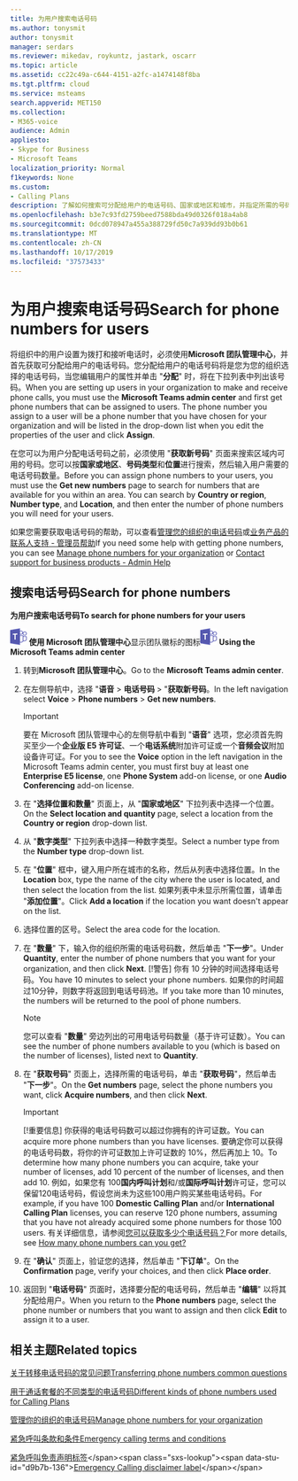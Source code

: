 ```yaml
---
title: 为用户搜索电话号码
ms.author: tonysmit
author: tonysmit
manager: serdars
ms.reviewer: mikedav, roykuntz, jastark, oscarr
ms.topic: article
ms.assetid: cc22c49a-c644-4151-a2fc-a1474148f8ba
ms.tgt.pltfrm: cloud
ms.service: msteams
search.appverid: MET150
ms.collection:
- M365-voice
audience: Admin
appliesto:
- Skype for Business
- Microsoft Teams
localization_priority: Normal
f1keywords: None
ms.custom:
- Calling Plans
description: 了解如何搜索可分配给用户的电话号码、国家或地区和城市，并指定所需的号码数量。
ms.openlocfilehash: b3e7c93fd2759beed7588bda49d0326f018a4ab8
ms.sourcegitcommit: 0dcd078947a455a388729fd50c7a939dd93b0b61
ms.translationtype: MT
ms.contentlocale: zh-CN
ms.lasthandoff: 10/17/2019
ms.locfileid: "37573433"
---
```

# <a name="search-for-phone-numbers-for-users"></a><span data-ttu-id="d9b7b-103">为用户搜索电话号码</span><span class="sxs-lookup"><span data-stu-id="d9b7b-103">Search for phone numbers for users</span></span>

<span data-ttu-id="d9b7b-p101">将组织中的用户设置为拨打和接听电话时，必须使用**Microsoft 团队管理中心**，并首先获取可分配给用户的电话号码。您分配给用户的电话号码将是您为您的组织选择的电话号码，当您编辑用户的属性并单击 "**分配**" 时，将在下拉列表中列出该号码。</span><span class="sxs-lookup"><span data-stu-id="d9b7b-p101">When you are setting up users in your organization to make and receive phone calls, you must use the **Microsoft Teams admin center** and first get phone numbers that can be assigned to users. The phone number you assign to a user will be a phone number that you have chosen for your organization and will be listed in the drop-down list when you edit the properties of the user and click **Assign**.</span></span>
  
<span data-ttu-id="d9b7b-p102">在您可以为用户分配电话号码之前，必须使用 "**获取新号码**" 页面来搜索区域内可用的号码。您可以按**国家或地区**、**号码类型**和**位置**进行搜索，然后输入用户需要的电话号码数量。</span><span class="sxs-lookup"><span data-stu-id="d9b7b-p102">Before you can assign phone numbers to your users, you must use the **Get new numbers** page to search for numbers that are available for you within an area. You can search by **Country or region**, **Number type**, and **Location**, and then enter the number of phone numbers you will need for your users.</span></span> 
  
<span data-ttu-id="d9b7b-108">如果您需要获取电话号码的帮助，可以查看[管理您的组织的电话号码](/microsoftteams/manage-phone-numbers-for-your-organization)或[业务产品的联系人支持 - 管理员帮助](https://support.office.com/article/32a17ca7-6fa0-4870-8a8d-e25ba4ccfd4b)</span><span class="sxs-lookup"><span data-stu-id="d9b7b-108">If you need some help with getting phone numbers, you can see [Manage phone numbers for your organization](/microsoftteams/manage-phone-numbers-for-your-organization) or [Contact support for business products - Admin Help](https://support.office.com/article/32a17ca7-6fa0-4870-8a8d-e25ba4ccfd4b)</span></span>
  
## <a name="search-for-phone-numbers"></a><span data-ttu-id="d9b7b-109">搜索电话号码</span><span class="sxs-lookup"><span data-stu-id="d9b7b-109">Search for phone numbers</span></span>

<span data-ttu-id="d9b7b-110">**为用户搜索电话号码**</span><span class="sxs-lookup"><span data-stu-id="d9b7b-110">**To search for phone numbers for your users**</span></span>

<span data-ttu-id="d9b7b-111">![](media/teams-logo-30x30.png) **使用 Microsoft 团队管理中心**显示团队徽标的图标</span><span class="sxs-lookup"><span data-stu-id="d9b7b-111">![An icon showing the Teams logo](media/teams-logo-30x30.png) **Using the Microsoft Teams admin center**</span></span>
  
1. <span data-ttu-id="d9b7b-112">转到**Microsoft 团队管理中心**。</span><span class="sxs-lookup"><span data-stu-id="d9b7b-112">Go to the **Microsoft Teams admin center**.</span></span>

2. <span data-ttu-id="d9b7b-113">在左侧导航中，选择 "**语音** > **电话号码** > "**获取新号码**。</span><span class="sxs-lookup"><span data-stu-id="d9b7b-113">In the left navigation select **Voice** > **Phone numbers** > **Get new numbers**.</span></span>
  
    > [!IMPORTANT]
    > <span data-ttu-id="d9b7b-114">要在 Microsoft 团队管理中心的左侧导航中看到 "**语音**" 选项，您必须首先购买至少一个**企业版 E5 许可证**、一个**电话系统**附加许可证或一个**音频会议**附加设备许可证。</span><span class="sxs-lookup"><span data-stu-id="d9b7b-114">For you to see the **Voice** option in the left navigation in the Microsoft Teams admin center, you must first buy at least one **Enterprise E5 license**, one **Phone System** add-on license, or one **Audio Conferencing** add-on license.</span></span>  

3. <span data-ttu-id="d9b7b-115">在 "**选择位置和数量**" 页面上，从 "**国家或地区**" 下拉列表中选择一个位置。</span><span class="sxs-lookup"><span data-stu-id="d9b7b-115">On the **Select location and quantity** page, select a location from the **Country or region** drop-down list.</span></span>

4. <span data-ttu-id="d9b7b-116">从 "**数字类型**" 下拉列表中选择一种数字类型。</span><span class="sxs-lookup"><span data-stu-id="d9b7b-116">Select a number type from the **Number type** drop-down list.</span></span>

5. <span data-ttu-id="d9b7b-117">在 "**位置**" 框中，键入用户所在城市的名称，然后从列表中选择位置。</span><span class="sxs-lookup"><span data-stu-id="d9b7b-117">In the **Location** box, type the name of the city where the user is located, and then select the location from the list.</span></span> <span data-ttu-id="d9b7b-118">如果列表中未显示所需位置，请单击 "**添加位置**"。</span><span class="sxs-lookup"><span data-stu-id="d9b7b-118">Click **Add a location** if the location you want doesn't appear on the list.</span></span>

6. <span data-ttu-id="d9b7b-119">选择位置的区号。</span><span class="sxs-lookup"><span data-stu-id="d9b7b-119">Select the area code for the location.</span></span>

7. <span data-ttu-id="d9b7b-120">在 "**数量**" 下，输入你的组织所需的电话号码数，然后单击 "**下一步**"。</span><span class="sxs-lookup"><span data-stu-id="d9b7b-120">Under **Quantity**, enter the number of phone numbers that you want for your organization, and then click **Next**.</span></span> <span data-ttu-id="d9b7b-121">[!警告] 你有 10 分钟的时间选择电话号码。</span><span class="sxs-lookup"><span data-stu-id="d9b7b-121">You have 10 minutes to select your phone numbers.</span></span> <span data-ttu-id="d9b7b-122">如果你的时间超过10分钟，则数字将返回到电话号码池。</span><span class="sxs-lookup"><span data-stu-id="d9b7b-122">If you take more than 10 minutes, the numbers will be returned to the pool of phone numbers.</span></span>

    > [!NOTE]
    > <span data-ttu-id="d9b7b-123">您可以查看 "**数量**" 旁边列出的可用电话号码数量（基于许可证数）。</span><span class="sxs-lookup"><span data-stu-id="d9b7b-123">You can see the number of phone numbers available to you (which is based on the number of licenses), listed next to **Quantity**.</span></span> 
  
8. <span data-ttu-id="d9b7b-124">在 "**获取号码**" 页面上，选择所需的电话号码，单击 "**获取号码**"，然后单击 "**下一步**"。</span><span class="sxs-lookup"><span data-stu-id="d9b7b-124">On the **Get numbers** page, select the phone numbers you want, click **Acquire numbers**, and then click **Next**.</span></span>

    > [!IMPORTANT]
    > <span data-ttu-id="d9b7b-125">[!重要信息] 你获得的电话号码数可以超过你拥有的许可证数。</span><span class="sxs-lookup"><span data-stu-id="d9b7b-125">You can acquire more phone numbers than you have licenses.</span></span> <span data-ttu-id="d9b7b-126">要确定你可以获得的电话号码数，将你的许可证数加上许可证数的 10%，然后再加上 10。</span><span class="sxs-lookup"><span data-stu-id="d9b7b-126">To determine how many phone numbers you can acquire, take your number of licenses, add 10 percent of the number of licenses, and then add 10.</span></span> <span data-ttu-id="d9b7b-127">例如，如果您有 100**国内呼叫计划**和/或**国际呼叫计划**许可证，您可以保留120电话号码，假设您尚未为这些100用户购买某些电话号码。</span><span class="sxs-lookup"><span data-stu-id="d9b7b-127">For example, if you have 100 **Domestic Calling Plan** and/or **International Calling Plan** licenses, you can reserve 120 phone numbers, assuming that you have not already acquired some phone numbers for those 100 users.</span></span> <span data-ttu-id="d9b7b-128">有关详细信息，请参阅[您可以获取多少个电话号码？](/microsoftteams/how-many-phone-numbers-can-you-get)</span><span class="sxs-lookup"><span data-stu-id="d9b7b-128">For more details, see [How many phone numbers can you get?](/microsoftteams/how-many-phone-numbers-can-you-get)</span></span>

9. <span data-ttu-id="d9b7b-129">在 "**确认**" 页面上，验证您的选择，然后单击 "**下订单**"。</span><span class="sxs-lookup"><span data-stu-id="d9b7b-129">On the **Confirmation** page, verify your choices, and then click **Place order**.</span></span>

10. <span data-ttu-id="d9b7b-130">返回到 "**电话号码**" 页面时，选择要分配的电话号码，然后单击 "**编辑**" 以将其分配给用户。</span><span class="sxs-lookup"><span data-stu-id="d9b7b-130">When you return to the **Phone numbers** page, select the phone number or numbers that you want to assign and then click **Edit** to assign it to a user.</span></span>  

## <a name="related-topics"></a><span data-ttu-id="d9b7b-131">相关主题</span><span class="sxs-lookup"><span data-stu-id="d9b7b-131">Related topics</span></span>
[<span data-ttu-id="d9b7b-132">关于转移电话号码的常见问题</span><span class="sxs-lookup"><span data-stu-id="d9b7b-132">Transferring phone numbers common questions</span></span>](/microsoftteams/transferring-phone-numbers-common-questions)

[<span data-ttu-id="d9b7b-133">用于通话套餐的不同类型的电话号码</span><span class="sxs-lookup"><span data-stu-id="d9b7b-133">Different kinds of phone numbers used for Calling Plans</span></span>](/microsoftteams/different-kinds-of-phone-numbers-used-for-calling-plans)

[<span data-ttu-id="d9b7b-134">管理你的组织的电话号码</span><span class="sxs-lookup"><span data-stu-id="d9b7b-134">Manage phone numbers for your organization</span></span>](/microsoftteams/manage-phone-numbers-for-your-organization)

[<span data-ttu-id="d9b7b-135">紧急呼叫条款和条件</span><span class="sxs-lookup"><span data-stu-id="d9b7b-135">Emergency calling terms and conditions</span></span>](/microsoftteams/emergency-calling-terms-and-conditions)

<span data-ttu-id="d9b7b-136">[紧急呼叫免责声明标签](https://github.com/MicrosoftDocs/OfficeDocs-SkypeForBusiness/blob/live/Teams/downloads/emergency-calling/emergency-calling-label-(en-us)-(v.1.0).zip?raw=true)</span><span class="sxs-lookup"><span data-stu-id="d9b7b-136">[Emergency Calling disclaimer label](https://github.com/MicrosoftDocs/OfficeDocs-SkypeForBusiness/blob/live/Teams/downloads/emergency-calling/emergency-calling-label-(en-us)-(v.1.0).zip?raw=true)</span></span>

